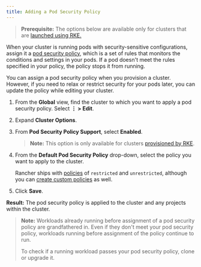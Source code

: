 ```yaml
---
title: Adding a Pod Security Policy
---
```


<head>
  <link rel="canonical" href="https://ranchermanager.docs.rancher.com/how-to-guides/new-user-guides/manage-clusters/add-a-pod-security-policy"/>
</head>

> **Prerequisite:** The options below are available only for clusters that are [launched using RKE.](../../new-user-guides/kubernetes-clusters-in-rancher-setup/launch-kubernetes-with-rancher/launch-kubernetes-with-rancher.md)

When your cluster is running pods with security-sensitive configurations, assign it a [pod security policy](../authentication-permissions-and-global-configuration/create-pod-security-policies.md), which is a set of rules that monitors the conditions and settings in your pods. If a pod doesn't meet the rules specified in your policy, the policy stops it from running.

You can assign a pod security policy when you provision a cluster. However, if you need to relax or restrict security for your pods later, you can update the policy while editing your cluster.

1. From the **Global** view, find the cluster to which you want to apply a pod security policy. Select **&#8942; > Edit**.

2. Expand **Cluster Options**.

3. From **Pod Security Policy Support**, select **Enabled**.

    >**Note:** This option is only available for clusters [provisioned by RKE](../../new-user-guides/kubernetes-clusters-in-rancher-setup/launch-kubernetes-with-rancher/launch-kubernetes-with-rancher.md).

4. From the **Default Pod Security Policy** drop-down, select the policy you want to apply to the cluster.

    Rancher ships with [policies](../authentication-permissions-and-global-configuration/create-pod-security-policies.md#default-psps) of `restricted` and `unrestricted`, although you can [create custom policies](../authentication-permissions-and-global-configuration/create-pod-security-policies.md#creating-psps) as well.

5. Click **Save**.

**Result:** The pod security policy is applied to the cluster and any projects within the cluster.

>**Note:** Workloads already running before assignment of a pod security policy are grandfathered in. Even if they don't meet your pod security policy, workloads running before assignment of the policy continue to run.
>
>To check if a running workload passes your pod security policy, clone or upgrade it.
